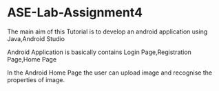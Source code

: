 # ASE-Lab-Assignment4

The main aim of this Tutorial is to develop an android application using Java,Android Studio

Android Application is basically contains Login Page,Registration Page,Home Page

In the Android Home Page the user can upload image and recognise the properties of image.
